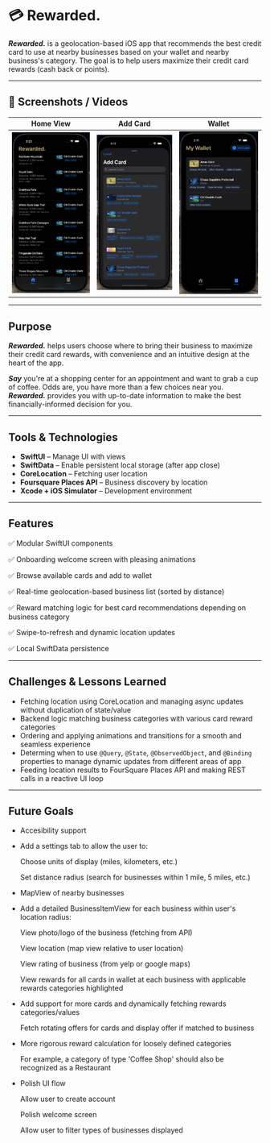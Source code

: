 # 💳 Rewarded.

***Rewarded.*** is a geolocation-based iOS app that recommends the best credit card to use at nearby businesses based on your wallet and nearby business's category. The goal is to help users maximize their credit card rewards (cash back or points). 

---

## 📸 Screenshots / Videos

| Home View | Add Card | Wallet |
|----------------|-----------|--------|
| ![Home Screen](Homeview.png) | ![Add Cards](Addcard.png) | ![Wallet](wallet.png) |


---

## Purpose

***Rewarded.*** helps users choose where to bring their business to maximize their credit card rewards, with convenience and an intuitive design at the heart of the app. 

***Say*** you're at a shopping center for an appointment and want to grab a cup of coffee. Odds are, you have more than a few choices near you. ***Rewarded.*** provides you with up-to-date information to make the best financially-informed decision for you. 

---

## Tools & Technologies

- **SwiftUI** – Manage UI with views
- **SwiftData** – Enable persistent local storage (after app close)
- **CoreLocation** – Fetching user location
- **Foursquare Places API** – Business discovery by location
- **Xcode + iOS Simulator** – Development environment

---

## Features

✅ Modular SwiftUI components  

✅ Onboarding welcome screen with pleasing animations

✅ Browse available cards and add to wallet 

✅ Real-time geolocation-based business list (sorted by distance)  

✅ Reward matching logic for best card recommendations depending on business category 

✅ Swipe-to-refresh and dynamic location updates  

✅ Local SwiftData persistence  

---

## Challenges & Lessons Learned

- Fetching location using CoreLocation and managing async updates without duplication of state/value
- Backend logic matching business categories with various card reward categories  
- Ordering and applying animations and transitions for a smooth and seamless experience
- Determing when to use `@Query`, `@State`, `@ObservedObject`, and `@Binding` properties to manage dynamic updates from different areas of app  
- Feeding location results to FourSquare Places API and making REST calls in a reactive UI loop  


---

## Future Goals

- Accesibility support
- Add a settings tab to allow the user to:

  Choose units of display (miles, kilometers, etc.)

  Set distance radius (search for businesses within 1 mile, 5 miles, etc.)
- MapView of nearby businesses
- Add a detailed BusinessItemView for each business within user's location radius:

  View photo/logo of the business (fetching from API)

  View location (map view relative to user location)

  View rating of business (from yelp or google maps)

  View rewards for all cards in wallet at each business with applicable rewards categories highlighted
- Add support for more cards and dynamically fetching rewards categories/values

  Fetch rotating offers for cards and display offer if matched to business
- More rigorous reward calculation for loosely defined categories

  For example, a category of type 'Coffee Shop' should also be recognized as a Restaurant
- Polish UI flow

  Allow user to create account

  Polish welcome screen

  Allow user to filter types of businesses displayed


